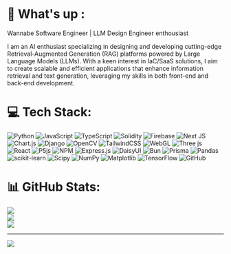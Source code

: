 # 💫 What's up : 
Wannabe Software Engineer | LLM Design Engineer enthousiast 

I am an AI enthusiast specializing in designing and developing cutting-edge Retrieval-Augmented Generation (RAG) platforms powered by Large Language Models (LLMs). With a keen interest in IaC/SaaS solutions, I aim to create scalable and efficient applications that enhance information retrieval and text generation, leveraging my skills in both front-end and back-end development.


# 💻 Tech Stack:
 ![Python](https://img.shields.io/badge/python-3670A0?style=flat-square&logo=python&logoColor=ffdd54) ![JavaScript](https://img.shields.io/badge/javascript-%23323330.svg?style=flat-square&logo=javascript&logoColor=%23F7DF1E) ![TypeScript](https://img.shields.io/badge/typescript-%23007ACC.svg?style=flat-square&logo=typescript&logoColor=white) ![Solidity](https://img.shields.io/badge/Solidity-%23363636.svg?style=flat-square&logo=solidity&logoColor=white) ![Firebase](https://img.shields.io/badge/firebase-%23039BE5.svg?style=flat-square&logo=firebase) ![Next JS](https://img.shields.io/badge/Next-black?style=flat-square&logo=next.js&logoColor=white) ![Chart.js](https://img.shields.io/badge/chart.js-F5788D.svg?style=flat-square&logo=chart.js&logoColor=white) ![Django](https://img.shields.io/badge/django-%23092E20.svg?style=flat-square&logo=django&logoColor=white) ![OpenCV](https://img.shields.io/badge/opencv-%23white.svg?style=flat-square&logo=opencv&logoColor=white) ![TailwindCSS](https://img.shields.io/badge/tailwindcss-%2338B2AC.svg?style=flat-square&logo=tailwind-css&logoColor=white) ![WebGL](https://img.shields.io/badge/WebGL-990000?logo=webgl&logoColor=white&style=flat-square) ![Three js](https://img.shields.io/badge/threejs-black?style=flat-square&logo=three.js&logoColor=white) ![React](https://img.shields.io/badge/react-%2320232a.svg?style=flat-square&logo=react&logoColor=%2361DAFB) ![P5js](https://img.shields.io/badge/p5.js-ED225D?style=flat-square&logo=p5.js&logoColor=FFFFFF) ![NPM](https://img.shields.io/badge/NPM-%23CB3837.svg?style=flat-square&logo=npm&logoColor=white) ![Express.js](https://img.shields.io/badge/express.js-%23404d59.svg?style=flat-square&logo=express&logoColor=%2361DAFB) ![DaisyUI](https://img.shields.io/badge/daisyui-5A0EF8?style=flat-square&logo=daisyui&logoColor=white) ![Bun](https://img.shields.io/badge/Bun-%23000000.svg?style=flat-square&logo=bun&logoColor=white) ![Prisma](https://img.shields.io/badge/Prisma-3982CE?style=flat-square&logo=Prisma&logoColor=white) ![Pandas](https://img.shields.io/badge/pandas-%23150458.svg?style=flat-square&logo=pandas&logoColor=white) ![scikit-learn](https://img.shields.io/badge/scikit--learn-%23F7931E.svg?style=flat-square&logo=scikit-learn&logoColor=white) ![Scipy](https://img.shields.io/badge/SciPy-%230C55A5.svg?style=flat-square&logo=scipy&logoColor=%white) ![NumPy](https://img.shields.io/badge/numpy-%23013243.svg?style=flat-square&logo=numpy&logoColor=white) ![Matplotlib](https://img.shields.io/badge/Matplotlib-%23ffffff.svg?style=flat-square&logo=Matplotlib&logoColor=black) ![TensorFlow](https://img.shields.io/badge/TensorFlow-%23FF6F00.svg?style=flat-square&logo=TensorFlow&logoColor=white) ![GitHub](https://img.shields.io/badge/github-%23121011.svg?style=flat-square&logo=github&logoColor=white)
# 📊 GitHub Stats:
![](https://github-readme-stats.vercel.app/api?username=salignatmoandal&theme=gruvbox_light&hide_border=false&include_all_commits=false&count_private=false)<br/>
![](https://github-readme-streak-stats.herokuapp.com/?user=salignatmoandal&theme=gruvbox_light&hide_border=false)<br/>
![](https://github-readme-stats.vercel.app/api/top-langs/?username=salignatmoandal&theme=gruvbox_light&hide_border=false&include_all_commits=false&count_private=false&layout=compact)

---
[![](https://visitcount.itsvg.in/api?id=salignatmoandal&icon=10&color=5)](https://visitcount.itsvg.in)

<!-- Proudly created with GPRM ( https://gprm.itsvg.in ) -->
